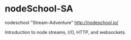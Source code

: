 # nodeSchool-SA
nodeschool "Stream-Adventure"
http://nodeschool.io/

Introduction to node streams, I/O, HTTP, and websockets. 
